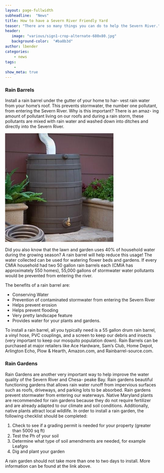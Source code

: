 ```yaml
---
layout: page-fullwidth
subheadline:  "News"
title: How to have a Severn River Friendly Yard
teaser: "There are so many things you can do to help the Severn River."
header:
   image: "various/sign1-crop-alternate-680x80.jpg"
   background-color:  "#ba8b3d"
author: lbender
categories:
    - news
tags:
    - 
show_meta: true
---
```


### Rain Barrels
Install a rain barrel under the gutter of your home to har-
vest rain water from your home’s roof. This prevents
stormwater, the number one pollutant, from entering the
Severn River. Why is this important? There is an amaz-
ing amount of pollutant living on our roofs and during a
rain storm, these pollutants are mixed with rain water and
washed down into ditches and directly into the Severn
River.

<div class="full zoomable"><img src="/images/2014-02-05-how-to-have-a-severn-friendly-yard/rain-barrel.jpg"></div>

Did you also know that the lawn and garden uses 40% of
household water during the growing season? A rain barrel
will help reduce this usage! The water collected can be
used for watering flower beds and gardens. If every CMIA
household had two 50 gallon rain barrels each (CMIA has
approximately 550 homes), 55,000 gallons of stormwater
water pollutants would be prevented from entering the
river.

The benefits of a rain barrel are:
* Conserving Water
* Prevention of contaminated stormwater from entering the Severn River
* Helps prevent erosion
* Helps prevent flooding
* Very pretty landscape feature
* Provides water for your plants and gardens.

To install a rain barrel, all you typically need is a 55 gallon
drum rain barrel, a vinyl hose, PVC couplings, and a
screen to keep our debris
and insects (very important to keep our mosquito
population down).
Rain Barrels can be purchased at major retailers
like Ace Hardware, Sam’s
Club, Home Depot, Arlington Echo, Plow &
Hearth, Amazon.com,
and Rainbarrel-source.com.

### Rain Gardens
Rain Gardens are another very important way to help improve the water quality of the Severn River and Chesa-
peake Bay. Rain gardens beautiful functioning gardens
that allows rain water runoff from impervious surfaces
such as roofs, driveways, and parking lots to be absorbed.
Rain gardens prevent stormwater from entering our waterways. Native Maryland plants are recommended for rain
gardens because they do not require fertilizer and are already adapted to our climate and soil conditions. Additionally, native plants attract local wildlife.
In order to install a rain garden, the following checklist
should be completed:

1. Check to see if a grading permit is needed for your
property (greater than 5000 sq ft)
2. Test the Ph of your soil
3. Determine what type of soil amendments are needed, for example Leafgro
4. Dig and plant your garden

A rain garden should not take more than one to two days
to install. More information can be found at the link above.
